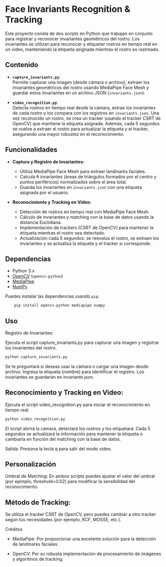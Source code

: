 # Face Invariants Recognition & Tracking

Este proyecto consta de dos scripts en Python que trabajan en conjunto para registrar y reconocer invariantes geométricos del rostro. Los invariantes se utilizan para reconocer y etiquetar rostros en tiempo real en un video, manteniendo la etiqueta asignada mientras el rostro es rastreado.

## Contenido

- **`capture_invariants.py`**:  
  Permite capturar una imagen (desde cámara o archivo), extraer los invariantes geométricos del rostro usando MediaPipe Face Mesh y guardar estos invariantes en un archivo JSON (`invariants.json`).

- **`video_recognition.py`**:  
  Detecta rostros en tiempo real desde la cámara, extrae los invariantes de cada rostro y los compara con los registros en `invariants.json`. Una vez reconocido un rostro, se crea un tracker (usando el tracker CSRT de OpenCV) que mantiene la etiqueta asignada. Además, cada 5 segundos se vuelve a extraer el rostro para actualizar la etiqueta y el tracker, asegurando una mayor robustez en el reconocimiento.

## Funcionalidades

- **Captura y Registro de Invariantes:**  
  - Utiliza MediaPipe Face Mesh para extraer landmarks faciales.
  - Calcula 6 invariantes (áreas de triángulos formados por el centro y puntos periféricos) normalizados sobre el área total.
  - Guarda los invariantes en `invariants.json` con una etiqueta asignada por el usuario.

- **Reconocimiento y Tracking en Video:**  
  - Detección de rostros en tiempo real con MediaPipe Face Mesh.
  - Cálculo de invariantes y matching con la base de datos usando la distancia Euclidiana.
  - Implementación de trackers (CSRT de OpenCV) para mantener la etiqueta mientras el rostro sea detectado.
  - Actualización cada 5 segundos: se reevalúa el rostro, se extraen los invariantes y se actualiza la etiqueta y el tracker si corresponde.

## Dependencias

- Python 3.x
- [OpenCV](https://opencv.org/) (`opencv-python`)
- [MediaPipe](https://mediapipe.dev/)
- [NumPy](https://numpy.org/)

Puedes instalar las dependencias usando `pip`:

```bash
    pip install opencv-python mediapipe numpy
```

## Uso

Registro de Invariantes:

Ejecuta el script capture_invariants.py para capturar una imagen y registrar los invariantes del rostro.

```python
python capture_invariants.py
```

Se te preguntará si deseas usar la cámara o cargar una imagen desde archivo.
Ingresa la etiqueta (nombre) para identificar el registro.
Los invariantes se guardarán en invariants.json.

## Reconocimiento y Tracking en Video:

Ejecuta el script video_recognition.py para iniciar el reconocimiento en tiempo real.

```python
python video_recognition.py
```

El script abrirá la cámara, detectará los rostros y los etiquetará.
Cada 5 segundos se actualizará la información para mantener la etiqueta o cambiarla en función del matching con la base de datos.

Salida:
    Presiona la tecla q para salir del modo video.

## Personalización

Umbral de Matching:
En ambos scripts puedes ajustar el valor del umbral (por ejemplo, threshold=0.02) para modificar la sensibilidad del reconocimiento.

## Método de Tracking:

Se utiliza el tracker CSRT de OpenCV, pero puedes cambiar a otro tracker según tus necesidades (por ejemplo, KCF, MOSSE, etc.).

Créditos

- MediaPipe:
    Por proporcionar una excelente solución para la detección de landmarks faciales.

- OpenCV:
    Por su robusta implementación de procesamiento de imágenes y algoritmos de tracking.
